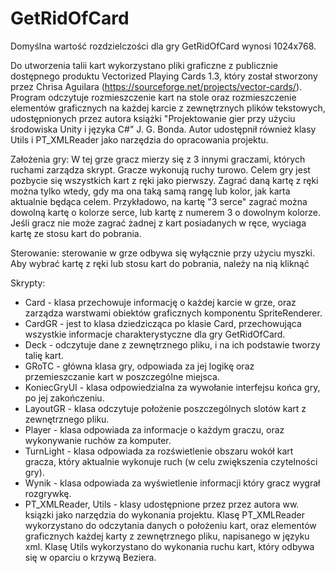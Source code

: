 # GetRidOfCard
Domyślna wartość rozdzielczości dla gry GetRidOfCard wynosi 1024x768.

Do utworzenia talii kart wykorzystano pliki graficzne z publicznie dostępnego produktu Vectorized Playing Cards 1.3, który został stworzony przez Chrisa Aguilara (https://sourceforge.net/projects/vector-cards/). Program odczytuje rozmieszczenie kart na stole oraz rozmieszczenie elementów graficznych na każdej karcie z zewnętrznych plików tekstowych, udostępnionych przez autora książki "Projektowanie gier przy użyciu środowiska Unity i języka C#" J. G. Bonda. Autor udostępnił również klasy Utils i PT_XMLReader jako narzędzia do opracowania projektu.

Założenia gry: W tej grze gracz mierzy się z 3 innymi graczami, których ruchami zarządza skrypt. Gracze wykonują ruchy turowo. Celem gry jest pozbycie się wszystkich kart z ręki jako pierwszy. Zagrać daną kartę z ręki można tylko wtedy, gdy ma ona taką samą rangę lub kolor, jak karta aktualnie będąca celem. Przykładowo, na kartę "3 serce" zagrać można dowolną kartę o kolorze serce, lub kartę z numerem 3 o dowolnym kolorze. Jeśli gracz nie może zagrać żadnej z kart posiadanych w ręce, wyciaga kartę ze stosu kart do pobrania.

Sterowanie: sterowanie w grze odbywa się wyłącznie przy użyciu myszki. Aby wybrać kartę z ręki lub stosu kart do pobrania, należy na nią kliknąć

Skrypty:
- Card - klasa przechowuje informację o każdej karcie w grze, oraz zarządza warstwami obiektów graficznych komponentu SpriteRenderer.
- CardGR - jest to klasa dziedzicząca po klasie Card, przechowująca wszystkie informacje charakterystyczne dla gry GetRidOfCard.
- Deck - odczytuje dane z zewnętrznego pliku, i na ich podstawie tworzy talię kart.
- GRoTC - główna klasa gry, odpowiada za jej logikę oraz przemieszczanie kart w poszczególne miejsca.
- KoniecGryUI - klasa odpowiedzialna za wywołanie interfejsu końca gry, po jej zakończeniu.
- LayoutGR - klasa odczytuje położenie poszczególnych slotów kart z zewnętrznego pliku.
- Player - klasa odpowiada za informacje o każdym graczu, oraz wykonywanie ruchów za komputer.
- TurnLight - klasa odpowiada za rozświetlenie obszaru wokół kart gracza, który aktualnie wykonuje ruch (w celu zwiększenia czytelności gry).
- Wynik - klasa odpowiada za wyświetlenie informacji który gracz wygrał rozgrywkę.
- PT_XMLReader, Utils - klasy udostępnione przez przez autora ww. ksiązki jako narzędzia do wykonania projektu. Klasę PT_XMLReader wykorzystano do odczytania danych o położeniu kart, oraz elementów graficznych każdej karty z zewnętrznego pliku, napisanego w języku xml. Klasę Utils wykorzystano do wykonania ruchu kart, który odbywa się w oparciu o krzywą Beziera.
